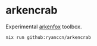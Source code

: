 <!--
SPDX-FileCopyrightText: 2025 Ryan Cao <hello@ryanccn.dev>

SPDX-License-Identifier: GPL-3.0-or-later
-->

# arkencrab

Experimental [arkenfox](https://github.com/arkenfox/user.js) toolbox.

```bash
nix run github:ryanccn/arkencrab
```
